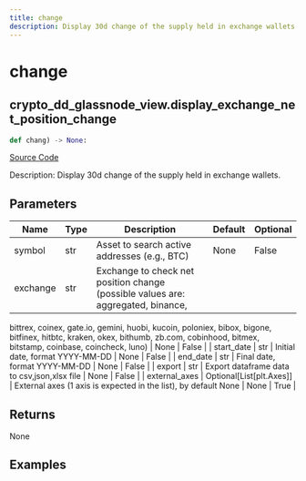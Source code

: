 ```yaml
---
title: change
description: Display 30d change of the supply held in exchange wallets.
---
```

# change

## crypto_dd_glassnode_view.display_exchange_net_position_change

```python
def chang) -> None:
```
[Source Code](https://github.com/OpenBB-finance/OpenBBTerminal/tree/main/openbb_terminal/decorators.py#L150)

Description: Display 30d change of the supply held in exchange wallets.

## Parameters

| Name | Type | Description | Default | Optional |
| ---- | ---- | ----------- | ------- | -------- |
| symbol | str | Asset to search active addresses (e.g., BTC) | None | False |
| exchange | str | Exchange to check net position change (possible values are: aggregated, binance,
bittrex, coinex, gate.io, gemini, huobi, kucoin, poloniex, bibox, bigone, bitfinex,
hitbtc, kraken, okex, bithumb, zb.com, cobinhood, bitmex, bitstamp, coinbase, coincheck, luno) | None | False |
| start_date | str | Initial date, format YYYY-MM-DD | None | False |
| end_date | str | Final date, format YYYY-MM-DD | None | False |
| export | str | Export dataframe data to csv,json,xlsx file | None | False |
| external_axes | Optional[List[plt.Axes]] | External axes (1 axis is expected in the list), by default None | None | True |

## Returns

None

## Examples

